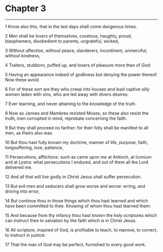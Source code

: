 # Chapter 3

***

1 Know also this, that in the last days shall come dangerous times.

2 Men shall be lovers of themselves, covetous, haughty, proud, blasphemers, disobedient to parents, ungrateful, wicked,

3 Without affection, without peace, slanderers, incontinent, unmerciful, without kindness,

4 Traitors, stubborn, puffed up, and lovers of pleasure more than of God:

5 Having an appearance indeed of godliness but denying the power thereof. Now these avoid.

6 For of these sort are they who creep into houses and lead captive silly women laden with sins, who are led away with divers desires:

7 Ever learning, and never attaining to the knowledge of the truth.

8 Now as Jannes and Mambres resisted Moses, so these also resist the truth, men corrupted in mind, reprobate concerning the faith.

9 But they shall proceed no farther: for their folly shall be manifest to all men, as theirs also was.

10 But thou hast fully known my doctrine, manner of life, purpose, faith, longsuffering, love, patience,

11 Persecutions, afflictions: such as came upon me at Antioch, at Iconium and at Lystra: what persecutions I endured, and out of them all the Lord delivered me.

12 And all that will live godly in Christ Jesus shall suffer persecution.

13 But evil men and seducers shall grow worse and worse: erring, and driving into error,

14 But continue thou in those things which thou hast learned and which have been committed to thee. Knowing of whom thou hast learned them:

15 And because from thy infancy thou hast known the holy scriptures which can instruct thee to salvation by the faith which is in Christ Jesus.

16 All scripture, inspired of God, is profitable to teach, to reprove, to correct, to instruct in justice:

17 That the man of God may be perfect, furnished to every good work.

